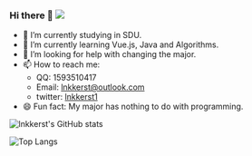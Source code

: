 ### Hi there 👋 ![](https://komarev.com/ghpvc/?username=lnkkerst)

<!--
**lnkkerst/lnkkerst** is a ✨ _special_ ✨ repository because its `README.md` (this file) appears on your GitHub profile.

Here are some ideas to get you started:

- 🔭 I’m currently working on ...
- 🌱 I’m currently learning ...
- 👯 I’m looking to collaborate on ...
- 🤔 I’m looking for help with ...
- 💬 Ask me about ...
- 📫 How to reach me: ...
- 😄 Pronouns: ...
- ⚡ Fun fact: ...
-->

- 🔭 I’m currently studying in SDU.
- 🌱 I’m currently learning Vue.js, Java and Algorithms.
- 🤔 I’m looking for help with changing the major.
- 📫 How to reach me:
    - QQ: 1593510417
    - Email: lnkkerst@outlook.com
    - twitter: [lnkkerst1](https://twitter.com/lnkkerst1)
- 😄 Fun fact: My major has nothing to do with programming.

![lnkkerst's GitHub stats](https://github-readme-stats.vercel.app/api?username=lnkkerst&count_private=true&show_icons=true)

![Top Langs](https://github-readme-stats.vercel.app/api/top-langs/?username=lnkkerst&layout=compact)
